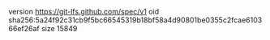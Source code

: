 version https://git-lfs.github.com/spec/v1
oid sha256:5a24f92c31cb9f5bc66545319b18bf58a4d90801be0355c2fcae610366ef26af
size 15849
